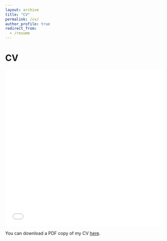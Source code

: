 ```yaml
---
layout: archive
title: "CV"
permalink: /cv/
author_profile: true
redirect_from:
  - /resume
---
```


CV
======

<iframe src="/files/Steele_CV_2021.pdf" width="100%" height="500" frameborder="no" border="0" marginwidth="0" marginheight="0"></iframe>

You can download a PDF copy of my CV [here](/files/Steele_CV_2021.pdf).
